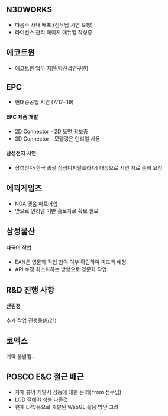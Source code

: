 ## N3DWORKS

 - 다음주 사내 배포 (전무님 시연 요청)
 - 라이선스 관리 페이지 매뉴얼 작성중


## 에코트윈

 - 에코트윈 업무 지원(박진섭연구원)


## EPC

- 현대중공업 시연 (7/17~19)
#### EPC 제품 개발 
- 2D Connector - 2D 도면 확보중
- 3D Connector - 모델링은 언리얼 사용
#### 삼성전자 시연
- 삼성전자(한국 총괄 삼성디지털프라자) 대상으로 시연 자료 준비 요청 


## 에픽게임즈

- NDA 맺음 파트너쉽 
- 앞으로 언리얼 기반 홍보자료 확보 필요


## 삼성물산

#### 다국어 작업
- EAN은 영문화 작업 참여 여부 확인하여 피드백 예정
- API 수정 최소화하는 방향으로 영문화 작업 


## R&D 진행 사항 

#### 산림청 
추가 작업 진행중(8/21)


## 코엑스 

계약 불발됨...


## POSCO E&C 철근 배근

- 자체 뷰어 개발시 성능에 대한 문의( from 전무님)
- LOD 잘해야 성능 나올것 
- 현재 EPC용으로 개발된 WebGL 활용 방안 고려